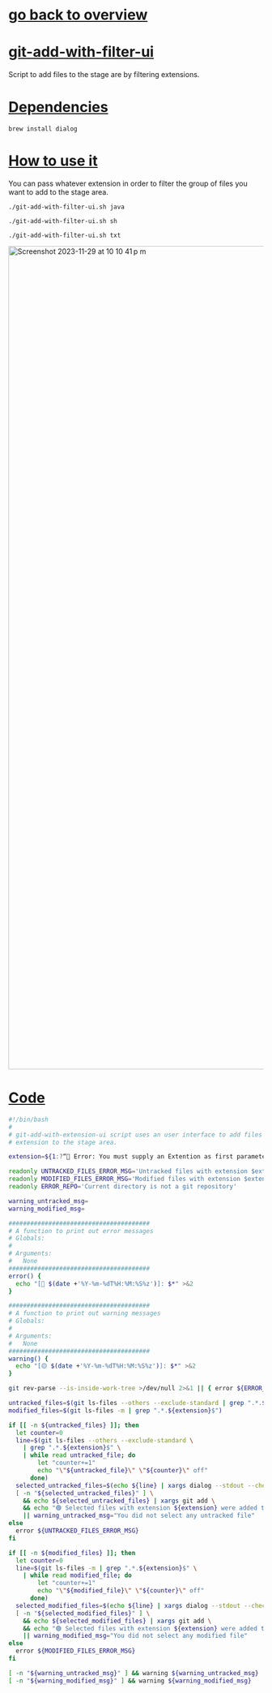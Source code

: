 # [go back to overview](https://github.com/c4arl0s#bash-scripts)

# [git-add-with-filter-ui](https://github.com/c4arl0s/git-add-with-filter-ui#go-back-to-overview)

Script to add files to the stage are by filtering extensions.

# [Dependencies](https://github.com/c4arl0s/git-add-with-filter-ui#go-back-to-overview)

```console
brew install dialog
```

# [How to use it](https://github.com/c4arl0s/git-add-with-filter-ui#go-back-to-overview)

You can pass whatever extension in order to filter the group of files you want to add to the stage area.

```console
./git-add-with-filter-ui.sh java
```

```console
./git-add-with-filter-ui.sh sh
```

```console
./git-add-with-filter-ui.sh txt
```

<img width="1624" alt="Screenshot 2023-11-29 at 10 10 41 p m" src="https://github.com/c4arl0s/git-add-with-extension-ui/assets/24994818/c9c67b24-3b64-4967-b42e-36d3c55d83f8">

# [Code](https://github.com/c4arl0s/git-add-with-filter-ui#go-back-to-overview)

```bash
#!/bin/bash
#
# git-add-with-extension-ui script uses an user interface to add files with an
# extension to the stage area.

extension=${1:?“🔴 Error: You must supply an Extention as first parameter.“}

readonly UNTRACKED_FILES_ERROR_MSG='Untracked files with extension $extension dont exist'
readonly MODIFIED_FILES_ERROR_MSG='Modified files with extension $extension dont exist'
readonly ERROR_REPO='Current directory is not a git repository'

warning_untracked_msg=
warning_modified_msg=

#######################################
# A function to print out error messages 
# Globals:
#   
# Arguments:
#   None
#######################################
error() {
  echo "[🔴 $(date +'%Y-%m-%dT%H:%M:%S%z')]: $*" >&2
}

#######################################
# A function to print out warning messages 
# Globals:
#   
# Arguments:
#   None
#######################################
warning() {
  echo "[🟡 $(date +'%Y-%m-%dT%H:%M:%S%z')]: $*" >&2
}

git rev-parse --is-inside-work-tree >/dev/null 2>&1 || { error ${ERROR_REPO}; return 1; }

untracked_files=$(git ls-files --others --exclude-standard | grep ".*.${extension}$")
modified_files=$(git ls-files -m | grep ".*.${extension}$")

if [[ -n ${untracked_files} ]]; then
  let counter=0
  line=$(git ls-files --others --exclude-standard \
    | grep ".*.${extension}$" \
    | while read untracked_file; do 
        let "counter+=1"
        echo "\"${untracked_file}\" \"${counter}\" off"
      done)
  selected_untracked_files=$(echo ${line} | xargs dialog --stdout --checklist "untracked files to add with extension (${extension}) :" 0 0 0)
  [ -n "${selected_untracked_files}" ] \
    && echo ${selected_untracked_files} | xargs git add \
    && echo "🟢 Selected files with extension ${extension} were added to stage area" \
    || warning_untracked_msg="You did not select any untracked file"
else
  error ${UNTRACKED_FILES_ERROR_MSG}
fi

if [[ -n ${modified_files} ]]; then
  let counter=0
  line=$(git ls-files -m | grep ".*.${extension}$" \
    | while read modified_file; do 
        let "counter+=1"
        echo "\"${modified_file}\" \"${counter}\" off"
      done)
  selected_modified_files=$(echo ${line} | xargs dialog --stdout --checklist "modified files to add with extension (${extension}):" 0 0 0)
  [ -n "${selected_modified_files}" ] \
    && echo ${selected_modified_files} | xargs git add \
    && echo "🟢 Selected files with extension ${extension} were added to stage area" \
    || warning_modified_msg="You did not select any modified file"
else
  error ${MODIFIED_FILES_ERROR_MSG}
fi

[ -n "${warning_untracked_msg}" ] && warning ${warning_untracked_msg}
[ -n "${warning_modified_msg}" ] && warning ${warning_modified_msg}
```
